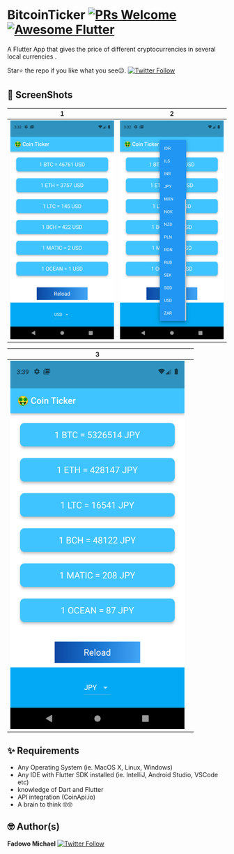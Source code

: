 # BitcoinTicker [![PRs Welcome](https://img.shields.io/badge/PRs-welcome-brightgreen.svg?style=flat-square)](http://makeapullrequest.com) <a href="https://github.com/Solido/awesome-flutter"><img alt="Awesome Flutter" src="https://img.shields.io/badge/Awesome-Flutter-blue.svg?longCache=true&style=flat-square" /></a>

A Flutter App that gives the price of different cryptocurrencies in several local currencies . 

Star⭐ the repo if you like what you see😉.
[![Twitter Follow](https://img.shields.io/twitter/follow/Mikhael.svg?style=social)](https://twitter.com/mii_khael)


## 📸 ScreenShots


| 1 | 2|
|------|-------|
|<img src="ss/1.png" width="400">|<img src="ss/2.png" width="400">|

| 3 ||
|------|-------|
|<img src="ss/3.png" width="400">|



## ✨ Requirements
* Any Operating System (ie. MacOS X, Linux, Windows)
* Any IDE with Flutter SDK installed (ie. IntelliJ, Android Studio, VSCode etc)
* knowledge of Dart and Flutter
* API integration (CoinApi.io)
* A brain to think 🤓🤓

## 🤓 Author(s)
**Fadowo Michael** [![Twitter Follow](https://img.shields.io/twitter/follow/Mikhael.svg?style=social)](https://twitter.com/mii_khael)

